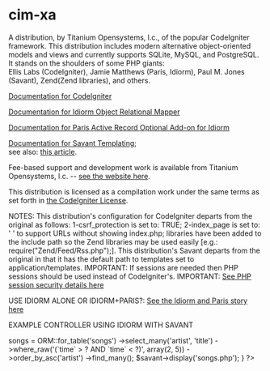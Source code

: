 cim-xa
======

A distribution, by Titanium Opensystems, l.c., of the popular CodeIgniter framework. 
This distribution includes modern alternative object-oriented models and views and currently supports SQLite, MySQL, and PostgreSQL.
It stands on the shoulders of some PHP giants:  
Ellis Labs (CodeIgniter), Jamie Matthews (Paris, Idiorm), Paul M. Jones (Savant), Zend(Zend libraries), and others. 

<a href="http://ellislab.com/codeigniter/user-guide/toc.html">Documentation for CodeIgniter</a>

<a href="http://idiorm.readthedocs.org/en/latest/">Documentation for Idiorm Object Relational Mapper</a>

<a href="http://paris.readthedocs.org/en/latest/">Documentation for Paris Active Record Optional Add-on for Idiorm</a>

<a href="http://phpsavant.com/docs/">Documentation for Savant Templating</a>;  
see also: <a href="http://devzone.zend.com/1542/creating-modular-template-based-interfaces-with-savant/">this article</a>.

Fee-based support and development work is available from Titanium Opensystems, l.c. -- <a href="//tinyurl.com/dbmsmax">see the website here</a>.

This distribution is licensed as a compilation work under the same terms as set forth in 
<a href="http://ellislab.com/codeigniter/user-guide/license.html">the CodeIgniter License</a>.

NOTES:
This distribution's configuration for CodeIgniter departs from the original as follows: 1-csrf_protection is set to: TRUE; 
2-index_page is set to: ' ' to support URLs without showing index.php; libraries have been added to the include path so the 
Zend libraries may be used easily [e.g.: require("Zend/Feed/Rss.php");]. This distribution's Savant departs from the original 
in that it has the default path to templates set to application/templates.
IMPORTANT: If sessions are needed then PHP sessions should be used instead of CodeIgniter's. 
IMPORTANT: <a href="http://www.php.net/manual/en/session.security.php">See PHP session security details here</a>

USE IDIORM ALONE OR IDIORM+PARIS?: <a href="http://j4mie.github.io/idiormandparis/">See the Idiorm and Paris story here</a>

EXAMPLE CONTROLLER USING IDIORM WITH SAVANT

<?php
	public function index()
    {
		require_once '/savant/Savant3.php';
		require_once '/idiorm/idiorm.php';
		$savant = new Savant3();
		$savant->songs = ORM::for_table('songs')
			->select_many('artist', 'title')
            ->where_raw('(`time` > ? AND `time` < ?)', array(2, 5))
            ->order_by_asc('artist')
            ->find_many();
		$savant->display('songs.php');
    }   		
?>


